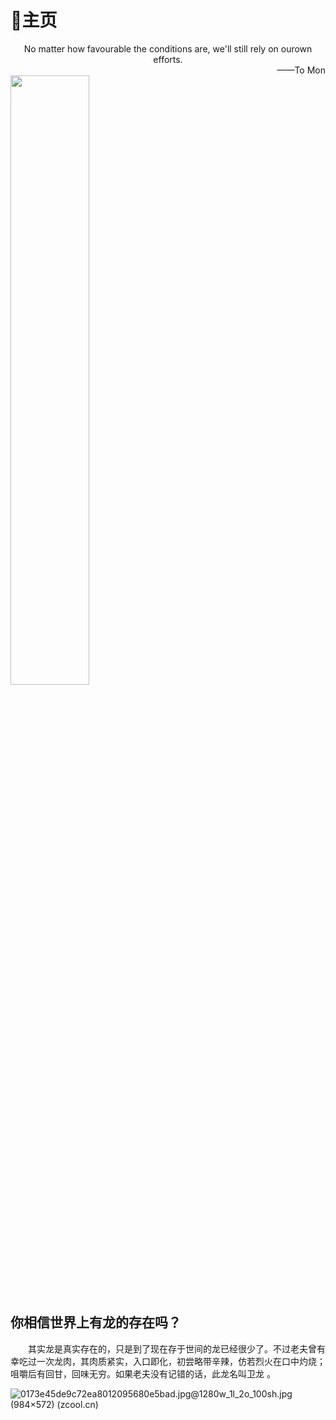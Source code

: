 # 🏡主页

<center>No matter how favourable the conditions are, we'll still rely on ourown efforts.</center><div align="right">——To Mon</div>

<img src="https://api2.mubu.com/v3/document_image/addb612f-02f4-497a-9e7a-eb7d4ff941c4-7449034.jpg" width="50%" >

## 你相信世界上有龙的存在吗？

‌‌‌　　其实龙是真实存在的，只是到了现在存于世间的龙已经很少了。不过老夫曾有幸吃过一次龙肉，其肉质紧实，入口即化，初尝略带辛辣，仿若烈火在口中灼烧；咀嚼后有回甘，回味无穷。如果老夫没有记错的话，此龙名叫卫龙 。

![0173e45de9c72ea8012095680e5bad.jpg@1280w_1l_2o_100sh.jpg (984×572) (zcool.cn)](https://img.zcool.cn/community/0173e45de9c72ea8012095680e5bad.jpg@1280w_1l_2o_100sh.jpg)

